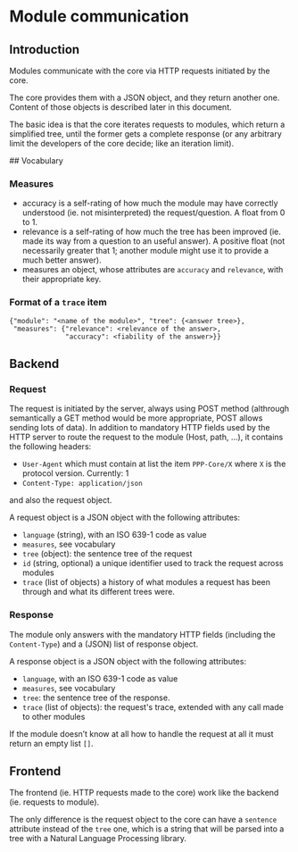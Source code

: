 # Module communication

## Introduction

Modules communicate with the core via HTTP requests initiated by the
core.

The core provides them with a JSON object, and they return another one.
Content of those objects is described later in this document.

The basic idea is that the core iterates requests to modules, which
return a simplified tree, until the former gets a complete response
(or any arbitrary limit the developers of the core decide; like
an iteration limit).

## Vocabulary

### Measures

* accuracy is a self-rating of how much the module may have correctly
  understood (ie. not misinterpreted) the request/question.
  A float from 0 to 1.
* relevance is a self-rating of how much the tree has been improved
  (ie. made its way from a question to an useful answer).
  A positive float (not necessarily greater that 1; another module
  might use it to provide a much better answer).
* measures an object, whose attributes are `accuracy` and `relevance`,
  with their appropriate key.

### Format of a `trace` item

```
{"module": "<name of the module>", "tree": {<answer tree>},
 "measures": {"relevance": <relevance of the answer>,
              "accuracy": <fiability of the answer>}}
```

## Backend

### Request

The request is initiated by the server, always using POST method (althrough
semantically a GET method would be more appropriate, POST allows sending
lots of data). In addition to mandatory HTTP fields used by the HTTP server
to route the request to the module (Host, path, …), it contains the
following headers:

* `User-Agent` which must contain at list the item `PPP-Core/X` where
  `X` is the protocol version.
  Currently: 1
* `Content-Type: application/json`

and also the request object.

A request object is a JSON object with the following attributes:

* `language` (string), with an ISO 639-1 code as value
* `measures`, see vocabulary
* `tree` (object): the sentence tree of the request
* `id` (string, optional) a unique identifier used to track the request
  across modules
* `trace` (list of objects) a history of what modules a request has been
  through and what its different trees were.



### Response

The module only answers with the mandatory HTTP fields (including the
`Content-Type`) and a (JSON) list of response object.

A response object is a JSON object with the following attributes:

* `language`, with an ISO 639-1 code as value
* `measures`, see vocabulary
* `tree`: the sentence tree of the response.
* `trace` (list of objects): the request's trace, extended with any call
  made to other modules

If the module doesn’t know at all how to handle the request at all it must
return an empty list `[]`.


## Frontend

The frontend (ie. HTTP requests made to the core) work like the backend
(ie. requests to module).

The only difference is the request object to the core can have a `sentence`
attribute instead of the `tree` one, which is a string that will be
parsed into a tree with a Natural Language Processing library.
